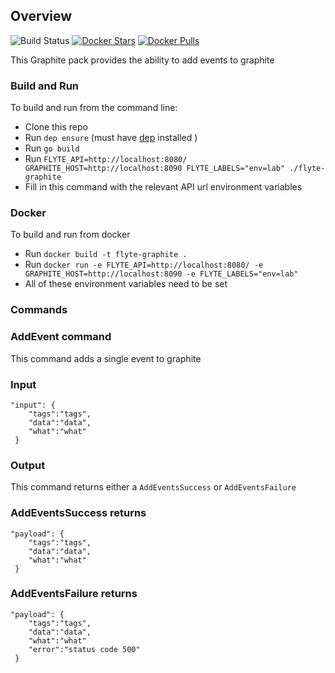 ## Overview

![Build Status](https://travis-ci.org/HotelsDotCom/flyte-graphite.svg?branch=master)
[![Docker Stars](https://img.shields.io/docker/stars/hotelsdotcom/flyte-graphite.svg)](https://hub.docker.com/r/hotelsdotcom/flyte-graphite)
[![Docker Pulls](https://img.shields.io/docker/pulls/hotelsdotcom/flyte-graphite.svg)](https://hub.docker.com/r/hotelsdotcom/flyte-graphite)

This Graphite pack provides the ability to add events to graphite

### Build and Run

To build and run from the command line:
* Clone this repo
* Run `dep ensure` (must have [dep](https://github.com/golang/dep) installed )
* Run `go build`
* Run `FLYTE_API=http://localhost:8080/ GRAPHITE_HOST=http://localhost:8090 FLYTE_LABELS="env=lab" ./flyte-graphite`
* Fill in this command with the relevant API url environment variables


### Docker
To build and run from docker
* Run `docker build -t flyte-graphite .`
* Run `docker run -e FLYTE_API=http://localhost:8080/ -e GRAPHITE_HOST=http://localhost:8090 -e FLYTE_LABELS="env=lab"`
* All of these environment variables need to be set


### Commands

### AddEvent command
This command adds a single event to graphite

### Input
```
"input": {
    "tags":"tags",
    "data":"data",
    "what":"what"
 }
```
### Output
This command returns either a `AddEventsSuccess` or `AddEventsFailure`


### AddEventsSuccess returns

```
"payload": {
    "tags":"tags",
    "data":"data",
    "what":"what"
 }
```

### AddEventsFailure returns
```
"payload": {
    "tags":"tags",
    "data":"data",
    "what":"what"
    "error":"status code 500"
 }
```

